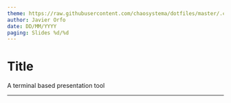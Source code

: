 ```yaml
--- 
theme: https://raw.githubusercontent.com/chaosystema/dotfiles/master/.config/slides/theme.json
author: Javier Orfo
date: DD/MM/YYYY
paging: Slides %d/%d 
--- 
```


# Title
A terminal based presentation tool

---
